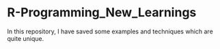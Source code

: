# R-Programming_New_Learnings

In this repository, I have saved some examples and techniques which are quite unique.
